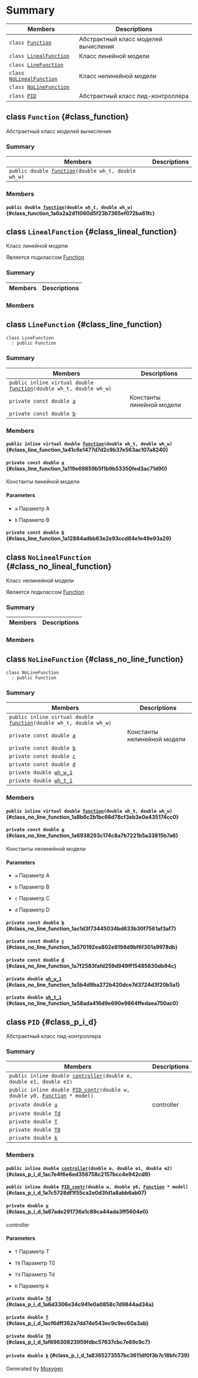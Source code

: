 # Summary

 Members                        | Descriptions                                
--------------------------------|---------------------------------------------
`class `[`Function`](#class_function) | Абстрактный класс моделей вычисления
`class `[`LinealFunction`](#class_lineal_function) | Класс линейной модели
`class `[`LineFunction`](#class_line_function) | 
`class `[`NoLinealFunction`](#class_no_lineal_function) | Класс нелинейной модели
`class `[`NoLineFunction`](#class_no_line_function) | 
`class `[`PID`](#class_p_i_d) | Абстрактный класс пид-контроллера

## class `Function` {#class_function}

Абстрактный класс моделей вычисления

### Summary

 Members                        | Descriptions                                
--------------------------------|---------------------------------------------
`public double `[`function`](#class_function_1a6a2a2d11060d5f23b7365ef072ba61fc)`(double wh_t, double wh_w)` | 

### Members

#### `public double `[`function`](#class_function_1a6a2a2d11060d5f23b7365ef072ba61fc)`(double wh_t, double wh_w)` {#class_function_1a6a2a2d11060d5f23b7365ef072ba61fc}

## class `LinealFunction` {#class_lineal_function}

Класс линейной модели

Является подклассом [Function](#class_function)

### Summary

 Members                        | Descriptions                                
--------------------------------|---------------------------------------------

### Members

## class `LineFunction` {#class_line_function}

```
class LineFunction
  : public Function
```

### Summary

 Members                        | Descriptions                                
--------------------------------|---------------------------------------------
`public inline virtual double `[`function`](#class_line_function_1a41c6e1477d7d2c9b37e563ac107a8240)`(double wh_t, double wh_w)` | 
`private const double `[`a`](#class_line_function_1a119e69859b5f1b9b53350fed3ac71d90) | Константы линейной модели
`private const double `[`b`](#class_line_function_1a12884adbb63e2e93ccd84e1e49e93a29) | 

### Members

#### `public inline virtual double `[`function`](#class_line_function_1a41c6e1477d7d2c9b37e563ac107a8240)`(double wh_t, double wh_w)` {#class_line_function_1a41c6e1477d7d2c9b37e563ac107a8240}

#### `private const double `[`a`](#class_line_function_1a119e69859b5f1b9b53350fed3ac71d90) {#class_line_function_1a119e69859b5f1b9b53350fed3ac71d90}

Константы линейной модели

#### Parameters
* `a` Параметр А 

* `b` Параметр B

#### `private const double `[`b`](#class_line_function_1a12884adbb63e2e93ccd84e1e49e93a29) {#class_line_function_1a12884adbb63e2e93ccd84e1e49e93a29}

## class `NoLinealFunction` {#class_no_lineal_function}

Класс нелинейной модели

Является подклассом [Function](#class_function)

### Summary

 Members                        | Descriptions                                
--------------------------------|---------------------------------------------

### Members

## class `NoLineFunction` {#class_no_line_function}

```
class NoLineFunction
  : public Function
```

### Summary

 Members                        | Descriptions                                
--------------------------------|---------------------------------------------
`public inline virtual double `[`function`](#class_no_line_function_1a8b6c2b1bc66d78cf3eb3e0a435174cc0)`(double wh_t, double wh_w)` | 
`private const double `[`a`](#class_no_line_function_1a6938293c174c8a7b7221b5a33815b7a6) | Константы нелинейной модели
`private const double `[`b`](#class_no_line_function_1ac1d3f73445034bd633b30f7561af3af7) | 
`private const double `[`c`](#class_no_line_function_1a570192ea802e9198d9bf6f301a9978db) | 
`private const double `[`d`](#class_no_line_function_1a7f2583fafd259d949ff15485830db94c) | 
`private double `[`wh_w_1`](#class_no_line_function_1a5b4d9ba272b420dce7d3724d3f20b5a1) | 
`private double `[`wh_t_1`](#class_no_line_function_1a58ada416d9e690e9664ffedaea750ac0) | 

### Members

#### `public inline virtual double `[`function`](#class_no_line_function_1a8b6c2b1bc66d78cf3eb3e0a435174cc0)`(double wh_t, double wh_w)` {#class_no_line_function_1a8b6c2b1bc66d78cf3eb3e0a435174cc0}

#### `private const double `[`a`](#class_no_line_function_1a6938293c174c8a7b7221b5a33815b7a6) {#class_no_line_function_1a6938293c174c8a7b7221b5a33815b7a6}

Константы нелинейной модели

#### Parameters
* `a` Параметр А 

* `b` Параметр B 

* `c` Параметр С 

* `d` Параметр D

#### `private const double `[`b`](#class_no_line_function_1ac1d3f73445034bd633b30f7561af3af7) {#class_no_line_function_1ac1d3f73445034bd633b30f7561af3af7}

#### `private const double `[`c`](#class_no_line_function_1a570192ea802e9198d9bf6f301a9978db) {#class_no_line_function_1a570192ea802e9198d9bf6f301a9978db}

#### `private const double `[`d`](#class_no_line_function_1a7f2583fafd259d949ff15485830db94c) {#class_no_line_function_1a7f2583fafd259d949ff15485830db94c}

#### `private double `[`wh_w_1`](#class_no_line_function_1a5b4d9ba272b420dce7d3724d3f20b5a1) {#class_no_line_function_1a5b4d9ba272b420dce7d3724d3f20b5a1}

#### `private double `[`wh_t_1`](#class_no_line_function_1a58ada416d9e690e9664ffedaea750ac0) {#class_no_line_function_1a58ada416d9e690e9664ffedaea750ac0}

## class `PID` {#class_p_i_d}

Абстрактный класс пид-контроллера

### Summary

 Members                        | Descriptions                                
--------------------------------|---------------------------------------------
`public inline double `[`controller`](#class_p_i_d_1ac7e4f6e6ed356758c2157bcc4e942cd9)`(double e, double e1, double e2)` | 
`public inline double `[`PID_contr`](#class_p_i_d_1a7c5728df1f55ca2e0d3fd1a8abb6ab07)`(double w, double y0, `[`Function`](#class_function)` * model)` | 
`private double `[`u`](#class_p_i_d_1a67ade291736a1c89ca44ada3ff5604e0) | controller
`private double `[`Td`](#class_p_i_d_1a6d3306e34c941e0a0858c7d9844ad34a) | 
`private double `[`T`](#class_p_i_d_1acf6dff362a7dd74e543ec9c9ec60a3ab) | 
`private double `[`T0`](#class_p_i_d_1af69630823959fdbc57637cbc7e69c9c7) | 
`private double `[`k`](#class_p_i_d_1a8365273557bc3611df0f3b7c18bfc739) | 

### Members

#### `public inline double `[`controller`](#class_p_i_d_1ac7e4f6e6ed356758c2157bcc4e942cd9)`(double e, double e1, double e2)` {#class_p_i_d_1ac7e4f6e6ed356758c2157bcc4e942cd9}

#### `public inline double `[`PID_contr`](#class_p_i_d_1a7c5728df1f55ca2e0d3fd1a8abb6ab07)`(double w, double y0, `[`Function`](#class_function)` * model)` {#class_p_i_d_1a7c5728df1f55ca2e0d3fd1a8abb6ab07}

#### `private double `[`u`](#class_p_i_d_1a67ade291736a1c89ca44ada3ff5604e0) {#class_p_i_d_1a67ade291736a1c89ca44ada3ff5604e0}

controller

#### Parameters
* `T` Параметр Т 

* `T0` Параметр Т0 

* `Td` Параметр Td 

* `K` Параметр k

#### `private double `[`Td`](#class_p_i_d_1a6d3306e34c941e0a0858c7d9844ad34a) {#class_p_i_d_1a6d3306e34c941e0a0858c7d9844ad34a}

#### `private double `[`T`](#class_p_i_d_1acf6dff362a7dd74e543ec9c9ec60a3ab) {#class_p_i_d_1acf6dff362a7dd74e543ec9c9ec60a3ab}

#### `private double `[`T0`](#class_p_i_d_1af69630823959fdbc57637cbc7e69c9c7) {#class_p_i_d_1af69630823959fdbc57637cbc7e69c9c7}

#### `private double `[`k`](#class_p_i_d_1a8365273557bc3611df0f3b7c18bfc739) {#class_p_i_d_1a8365273557bc3611df0f3b7c18bfc739}

Generated by [Moxygen](https://sourcey.com/moxygen)